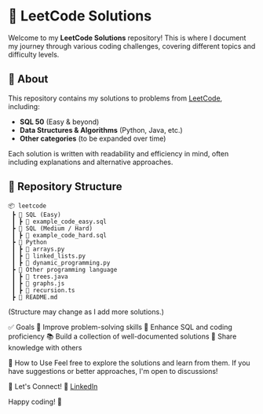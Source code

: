 # 🚀 LeetCode Solutions  

Welcome to my **LeetCode Solutions** repository! This is where I document my journey through various coding challenges, covering different topics and difficulty levels.  

## 📌 About  
This repository contains my solutions to problems from [LeetCode](https://leetcode.com/), including:  
- **SQL 50** (Easy & beyond)  
- **Data Structures & Algorithms** (Python, Java, etc.)  
- **Other categories** (to be expanded over time)  

Each solution is written with readability and efficiency in mind, often including explanations and alternative approaches.  

## 📂 Repository Structure  
```plaintext
📦 leetcode  
 ┣ 📂 SQL (Easy)
 ┃ ┣ 📜 example_code_easy.sql
 ┣ 📂 SQL (Medium / Hard)
 ┃ ┣ 📜 example_code_hard.sql   
 ┣ 📂 Python  
 ┃ ┣ 📜 arrays.py  
 ┃ ┣ 📜 linked_lists.py  
 ┃ ┣ 📜 dynamic_programming.py  
 ┣ 📂 Other programming language  
 ┃ ┣ 📜 trees.java  
 ┃ ┣ 📜 graphs.js  
 ┃ ┣ 📜 recursion.ts  
 ┣ 📜 README.md  
```
(Structure may change as I add more solutions.)

✅ Goals
📖 Improve problem-solving skills
🚀 Enhance SQL and coding proficiency
📚 Build a collection of well-documented solutions
🤝 Share knowledge with others

🎯 How to Use
Feel free to explore the solutions and learn from them. If you have suggestions or better approaches, I'm open to discussions!

📢 Let's Connect!
🔗 [LinkedIn](https://www.linkedin.com/in/dominikmig/)

Happy coding! 🚀
